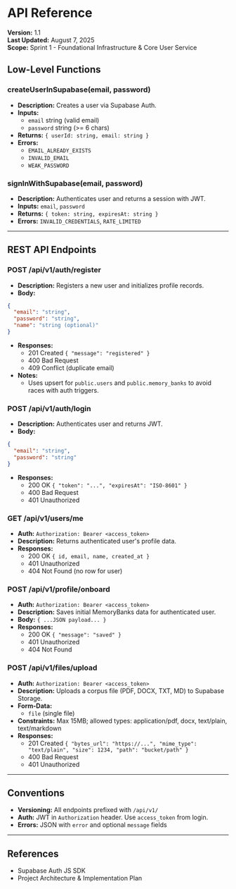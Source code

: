 # API Reference

**Version:** 1.1  
**Last Updated:** August 7, 2025  
**Scope:** Sprint 1 - Foundational Infrastructure & Core User Service

## Low-Level Functions

### createUserInSupabase(email, password)
- **Description:** Creates a user via Supabase Auth.
- **Inputs:**
  - `email` string (valid email)
  - `password` string (>= 6 chars)
- **Returns:** `{ userId: string, email: string }`
- **Errors:**
  - `EMAIL_ALREADY_EXISTS`
  - `INVALID_EMAIL`
  - `WEAK_PASSWORD`

### signInWithSupabase(email, password)
- **Description:** Authenticates user and returns a session with JWT.
- **Inputs:** `email`, `password`
- **Returns:** `{ token: string, expiresAt: string }`
- **Errors:** `INVALID_CREDENTIALS`, `RATE_LIMITED`

---

## REST API Endpoints

### POST /api/v1/auth/register
- **Description:** Registers a new user and initializes profile records.
- **Body:**
```json
{
  "email": "string",
  "password": "string",
  "name": "string (optional)"
}
```
- **Responses:**
  - 201 Created `{ "message": "registered" }`
  - 400 Bad Request
  - 409 Conflict (duplicate email)
- **Notes:**
  - Uses upsert for `public.users` and `public.memory_banks` to avoid races with auth triggers.

### POST /api/v1/auth/login
- **Description:** Authenticates user and returns JWT.
- **Body:**
```json
{
  "email": "string",
  "password": "string"
}
```
- **Responses:**
  - 200 OK `{ "token": "...", "expiresAt": "ISO-8601" }`
  - 400 Bad Request
  - 401 Unauthorized

### GET /api/v1/users/me
- **Auth:** `Authorization: Bearer <access_token>`
- **Description:** Returns authenticated user's profile data.
- **Responses:**
  - 200 OK `{ id, email, name, created_at }`
  - 401 Unauthorized
  - 404 Not Found (no row for user)

### POST /api/v1/profile/onboard
- **Auth:** `Authorization: Bearer <access_token>`
- **Description:** Saves initial MemoryBanks data for authenticated user.
- **Body:** `{ ...JSON payload... }`
- **Responses:**
  - 200 OK `{ "message": "saved" }`
  - 401 Unauthorized
  - 404 Not Found

### POST /api/v1/files/upload
- **Auth:** `Authorization: Bearer <access_token>`
- **Description:** Uploads a corpus file (PDF, DOCX, TXT, MD) to Supabase Storage.
- **Form-Data:**
  - `file` (single file)
- **Constraints:** Max 15MB; allowed types: application/pdf, docx, text/plain, text/markdown
- **Responses:**
  - 201 Created `{ "bytes_url": "https://...", "mime_type": "text/plain", "size": 1234, "path": "bucket/path" }`
  - 400 Bad Request
  - 401 Unauthorized

---

## Conventions
- **Versioning:** All endpoints prefixed with `/api/v1/`
- **Auth:** JWT in `Authorization` header. Use `access_token` from login.
- **Errors:** JSON with `error` and optional `message` fields

---

## References
- Supabase Auth JS SDK
- Project Architecture & Implementation Plan 
